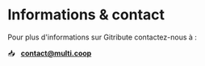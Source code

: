 
# Informations & contact

Pour plus d'informations sur Gitribute contactez-nous à :

📥 &nbsp; [**contact@multi.coop**](mailto:contact@multi.coop)
